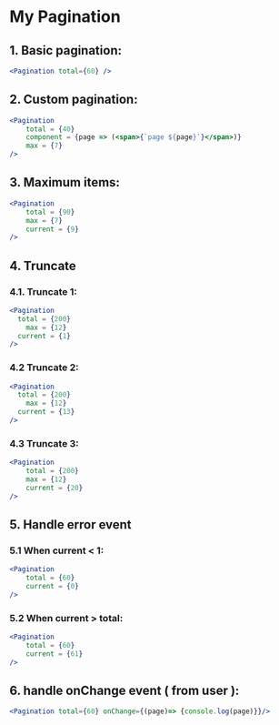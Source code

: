 # My Pagination
## 1. Basic pagination:
```jsx
<Pagination total={60} />
```
## 2. Custom pagination:
```jsx
<Pagination 
    total = {40}
    component = {page => (<span>{`page ${page}`}</span>)}
	max = {7} 
/>
```
## 3. Maximum items:
```jsx
<Pagination
    total = {90}
	max = {7} 
    current = {9}
/>
```
## 4. Truncate
### 4.1. Truncate 1:
```jsx
<Pagination
  total = {200}
	max = {12} 
  current = {1}
/>
```
### 4.2 Truncate 2:
```jsx
<Pagination
  total = {200}
	max = {12} 
  current = {13}
/>
```
### 4.3 Truncate 3:
```jsx
<Pagination
    total = {200}
	max = {12} 
    current = {20}
/>
```
## 5. Handle error event
### 5.1 When current < 1:
```jsx
<Pagination
    total = {60}
    current = {0}
/>
```
### 5.2 When current > total:
```jsx
<Pagination
    total = {60}
    current = {61}
/>
```
## 6. handle onChange event ( from user ):
```jsx
<Pagination total={60} onChange={(page)=> {console.log(page)}}/>
```